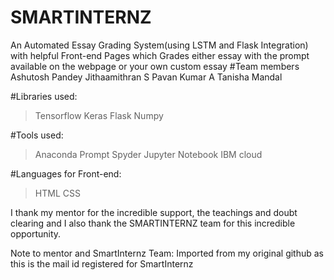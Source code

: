 # SMARTINTERNZ
An Automated Essay Grading System(using LSTM and Flask Integration) with helpful Front-end Pages which Grades either essay with the prompt available on the webpage or your own custom essay 
#Team members
Ashutosh Pandey
Jithaamithran S
Pavan Kumar A
Tanisha Mandal

#Libraries used:
>Tensorflow
>Keras
>Flask
>Numpy

#Tools used:
>Anaconda Prompt
>Spyder
>Jupyter Notebook
>IBM cloud

#Languages for Front-end:
>HTML
>CSS

I thank my mentor for the incredible support, the teachings and doubt clearing and I also thank the SMARTINTERNZ team for this incredible opportunity.

Note to mentor and SmartInternz Team:
Imported from my original github as this is the mail id registered for SmartInternz

